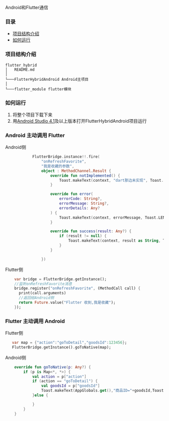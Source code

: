 Android和Flutter通信

### 目录
- [项目结构介绍](#项目结构介绍)
- [如何运行](#如何运行)

### 项目结构介绍

```
flutter_hybrid
│   README.md
│
└───FlutterHybridAndroid Android主项目
│
└───flutter_module flutter模块
```

### 如何运行

1. 将整个项目下载下来
2. 用[Android Studio 4.1](https://developer.android.com/studio/preview)及以上版本打开FlutterHybridAndroid项目运行


### Android 主动调用 Flutter
Android侧
``` kotlin
            FlutterBridge.instance!!.fire(
                "onRefreshFavorite",
                "我是收藏的参数",
                object : MethodChannel.Result {
                    override fun notImplemented() {
                        Toast.makeText(context, "dart那边未实现", Toast.LENGTH_LONG).show()
                    }

                    override fun error(
                        errorCode: String?,
                        errorMessage: String?,
                        errorDetails: Any?
                    ) {
                        Toast.makeText(context, errorMessage, Toast.LENGTH_LONG).show()
                    }

                    override fun success(result: Any?) {
                        if (result != null) {
                            Toast.makeText(context, result as String, Toast.LENGTH_LONG).show()
                        }
                    }

                })

```
Flutter侧

``` dart
    var bridge = FlutterBridge.getInstance();
    //监听onRefreshFavorite消息
    bridge.register("onRefreshFavorite", (MethodCall call) {
      print(call.arguments)
      //返回给Android侧
      return Future.value("Flutter 收到,我是收藏");
    });

```
### Flutter 主动调用 Android
Flutter侧
``` dart
   var map = {"action":"goToDetail","goodsId":123456};
   FlutterBridge.getInstance().goToNative(map);
```

Android侧

``` kotlin
    override fun goToNative(p: Any?) {
        if (p is Map<*, *>) {
            val action = p["action"]
            if (action == "goToDetail") {
                val goodsId = p["goodsId"]
                Toast.makeText(AppGlobals.get(),"商品ID="+goodsId,Toast.LENGTH_LONG).show();
            }else {

            }
        }
    }
```


